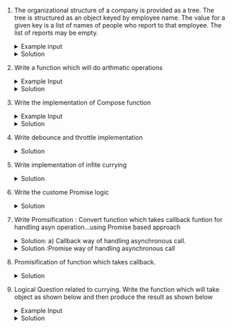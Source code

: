 1. The organizational structure of a company is provided as a tree. The tree is structured as an object keyed by    employee name. The value for a given key is a list of names of people who report to that employee. The list of reports may be empty.

    <details>
    <summary>Example input</summary>

        ```
        const tree = {
            'Jane Mayer': ['Baraka Tumuti', 'Sarah Lee', 'David Heinsburg'],
            'Baraka Tumuti': ['Abida Begum'],
            'Sarah Lee': ['David Gibbly', 'Kelsey Hamming'],
            'David Heinsburg': [],
            'Abida Begum': ['Dave Bunt', 'James Ray'],
            'David Gibbly': [],
            'Kelsey Hamming': [],
            'Dave Bunt': [],
            'James Ray': [],
        }; 
        ```
    </details>

    <details>
    <summary>Solution</summary>
    
        ```
           function printSuborg(leader) {
            let output=[];
             let reportees = tree[leader];
             if(reportees.length===0){
                 return [leader];
             }
             reportees.forEach( rep =>{
                const res= printSuborg( rep)        
                 output=[...output,...res]
             })
             return [leader,...output];
         }
         // run function
        console.log( printSuborg('Jane Mayer'));
        ```
    </details> 


2. Write a function which will do arthmatic operations

    <details>
    <summary>Example Input</summary>
    
        ```
        console.log("plus(3).minus(2).value()", plus(3).minus(2).plus(7).value());  // output: 8
        console.log("minus(3).minus(3).value()", minus(3).minus(3).value());  //// output: 0
        ```
    </details>

    <details>
    <summary>Solution</summary>

        ```
        //first solution
        class Box {
            constructor(v) { this._value = v }
            plus(v) { this._value += v; return this; }
            minus(v) { this._value -= v; return this; }
            value() { return this._value; }
        }
        function plus(v) { return new Box(v) }

        //second solution

        function plus(x) {
            return {
                _value: x,
                plus(y) { return plus(this._value + y) },
                minus(y) { return plus(this._value - y) },
                value() { return this._value }
            }
        }
        function minus(x) {
            return plus(-x)
        }
        ```
    </details>


2. Write the implementation of Compose function

    <details>
    <summary>Example Input</summary>
    
        ```
        console.info(compose(mul,sum)(2))   // should print 16
        ```
    </details>

    <details>
    <summary>Solution</summary>

        ```
        function sum(a) {
            return a + a;
        }
        function mul(a) {
            return a * a;
        }

        function compose(...funcs) {
            return (args)=>{
                return funcs.reduceRight((acc,fun)=> fun(acc),args);
            }
        }
        ```
    </details>

3. Write debounce and throttle implementation

    <details>
    <summary>Solution</summary>
    
        ```
        function debounce(func, timeout = 300){
            let timer;
            return (...args) => {
                clearTimeout(timer);
                let self =this;
                timer = setTimeout(() => { func.apply(self, args); }, timeout);
            };
        }
        function saveInput(args){
            console.log('Saving data',args);
            console.log(this)
        }

        let obj={
            name:"Prashant"
        }
        const processChange = debounce.call(obj,saveInput);
        processChange("test");
        ```
    </details>


4. Write implementation of infite currying
    <details>
    <summary>Solution</summary>
    
        ```
        function infiniteSum(a) {
            return function (b){
                if(b){
                    return infiniteSum(a+b);
                }
                return a;
            }
        }
        console.log(infiniteSum(3)(3)())
        ```
    </details>


5. Write the custome Promise logic
    <details>
    <summary>Solution</summary>
    
        ```
        Solution:
        function CustomePromise(executorFunc) {

            let resolution="pending";
            let successCb=[];
            let failureCb=[];

            function resolve(params) {
                const [successfunc] = successCb;
                successfunc(params);
            }

            function reject(params) {
                const [failureFunc] = failureCb;
                failureFunc(params);
            }

            setTimeout(()=>{
                executorFunc(resolve,reject);
            },1000);

            return{
                status:resolution,
                then:function (successfunc,failureFunc) {
                    if(this.status=='pending'){
                        successCb.push(successfunc);
                        failureCb.push(failureFunc);
                    }else{
                        successCb("successCb");
                    }
                }
            }
        }


        const ourPromise = new CustomePromise((resolve,reject)=>{
            resolve("i am done");
        })

        console.log(ourPromise)
        ourPromise.then((value)=> console.log(value));
        ```
    </details>


6. Write Promsification : Convert function which takes callback funtion for handling asyn operation...using Promise based approach   

    <details>
    <summary>Solution: a) Callback way of handling asynchronous call.</summary>
    
        ```
        function loadScript(scriptfile,callBack){
            const script=document.createElement("script")
            script.src=scriptfile;
            script.onload=function(ev){
                callBack(null,"script loaded");
            }
            document.head.append(script);
        }

        function callBack(err,result){
            if(err){
                // do something
            }else{
                // do something
            }
        }
        loadScript("some/script.js",callBack)
        ```
    </details>

    <details>
    <summary>Solution :Promise way of handling asynchronous call</summary>

            ```
            function loadScriptPromise(scriptfile){
                return new Promise((resolve,reject)=>{
                    const script=document.createElement("script")
                    script.src=scriptfile;
                    script.onload=function(ev){
                        resolve("script loaded");
                    }
                    script.onerror=function(ev){
                        reject(new Error("script error"));
                    }
                    document.head.append(script);
                });
            }

            loadScriptPromise("some/script.js")
            .then(res=>console.log(res))
            .catch(err=>console.log(err))
            ```
    </details>


7. Promisification of function which takes callback.

    <details>
    <summary>Solution</summary>

        ```
        function promisify(func){
            return (...args)=>{
                let bogus="";// as i want to use return statement in arrow function and avoid warning
                return new Promise((resolve,reject)=>{
                    const callBack1=(err,res)=>{
                            if(err) reject(err);
                            else resolve(res);
                    }
                    const newArgs=args.push(callBack1);
                return func.call(newArgs);
                })
            }
        }

        promisify(loadScript)("some/script").then(()=>console.log("done"))
        ```

    </details>


8. Logical Question related to currying. Write the function which will take object as shown below and then produce the result as shown below

    <details>
    <summary>Example Input</summary>

            ```
            const e = expresssion({
                sum: "a+b",
                mul: "a*b",
                nested: {
                    sum: "a+b"
                }
            })
            ```
    </details>

    <details>
    <summary>Solution</summary>

        ```
        function expresssion(obj){
            return( (a,b)=>{
                const output={};
                Object.keys(obj).forEach(key=>{
                    if (typeof obj[key]==='object'){
                    const res= expresssion(obj[key])(a,b);
                        output[key]=res;
                    }else{
                        const operation = obj[key][1];
                        output[key]=eval(`${a} ${operation} ${b}`);
                    }
                })
                return output;
            })
        }
        ```
    </details>


